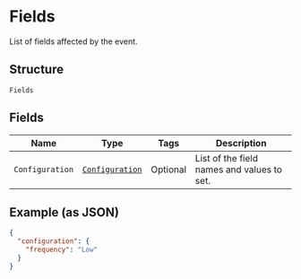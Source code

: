 
# Fields

List of fields affected by the event.

## Structure

`Fields`

## Fields

| Name | Type | Tags | Description |
|  --- | --- | --- | --- |
| `Configuration` | [`Configuration`](../../doc/models/configuration.md) | Optional | List of the field names and values to set. |

## Example (as JSON)

```json
{
  "configuration": {
    "frequency": "Low"
  }
}
```

